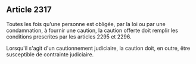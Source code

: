 Article 2317
----
Toutes les fois qu'une personne est obligée, par la loi ou par une condamnation,
à fournir une caution, la caution offerte doit remplir les conditions prescrites
par les articles 2295 et 2296.

Lorsqu'il s'agit d'un cautionnement judiciaire, la caution doit, en outre, être
susceptible de contrainte judiciaire.
